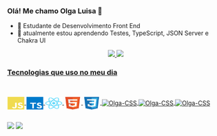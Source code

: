 ### Olá! Me chamo Olga Luisa 👋

- 🔭 Estudante de Desenvolvimento Front End
- 🌱 atualmente estou aprendendo Testes, TypeScript, JSON Server e Chakra UI

<div align="center">
  <a href="https://github.com/Olgaluiisa">
  <img height="180em" src="https://github-readme-stats.vercel.app/api?username=Olgaluiisa&show_icons=true&theme=dark&include_all_commits=true&count_private=true"/>
  <img height="180em" src="https://github-readme-stats.vercel.app/api/top-langs/?username=Olgaluiisa&layout=compact&langs_count=7&theme=dark"/>
</div>
<h3>Tecnologias que uso no meu dia</h3>

  ##
  
<div style="display: inline_block"><br>
  <img align="center" alt="Olga-Js" height="30" width="40" src="https://raw.githubusercontent.com/devicons/devicon/master/icons/javascript/javascript-plain.svg">
  <img align="center" alt="Olga-Ts" height="30" width="40" src="https://raw.githubusercontent.com/devicons/devicon/master/icons/typescript/typescript-plain.svg">
  <img align="center" alt="Olga-React" height="30" width="40" src="https://raw.githubusercontent.com/devicons/devicon/master/icons/react/react-original.svg">
  <img align="center" alt="Olga-HTML" height="30" width="40" src="https://raw.githubusercontent.com/devicons/devicon/master/icons/html5/html5-original.svg">
  <img align="center" alt="Olga-CSS" height="30" width="40" src="https://raw.githubusercontent.com/devicons/devicon/master/icons/css3/css3-original.svg"> 
  <img align="center" alt="Olga-CSS" height="30" width="40" src="https://cdn.jsdelivr.net/gh/devicons/devicon/icons/redux/redux-original.svg" /> 
  <img align="center" alt="Olga-CSS" height="30" width="40" src="https://cdn.jsdelivr.net/gh/devicons/devicon/icons/git/git-original.svg" />
  <img align="center" alt="Olga-CSS" height="30" width="40" src="https://cdn.jsdelivr.net/gh/devicons/devicon/icons/figma/figma-original.svg" />
  
##

<div>
  <a href="https://www.linkedin.com/in/olgaluisa" target="_blank"><img src="https://img.shields.io/badge/-LinkedIn-%230077B5?style=for-the-badge&logo=linkedin&logoColor=white" target="_blank"></a> 
  <a href="https://www.codewars.com/users/olgaluisa"><img src="https://img.shields.io/badge/Codewars-B1361E?style=for-the-badge&logo=Codewars&logoColor=white"></a> 
  
</div>
 
          
          
  
           
          
</div>

